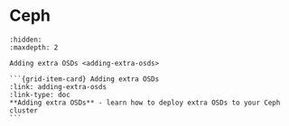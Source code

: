 # Ceph

```{toctree}
:hidden:
:maxdepth: 2

Adding extra OSDs <adding-extra-osds>
```

````{grid} 1 1 2 2
```{grid-item-card} Adding extra OSDs
:link: adding-extra-osds
:link-type: doc
**Adding extra OSDs** - learn how to deploy extra OSDs to your Ceph cluster
```
````
